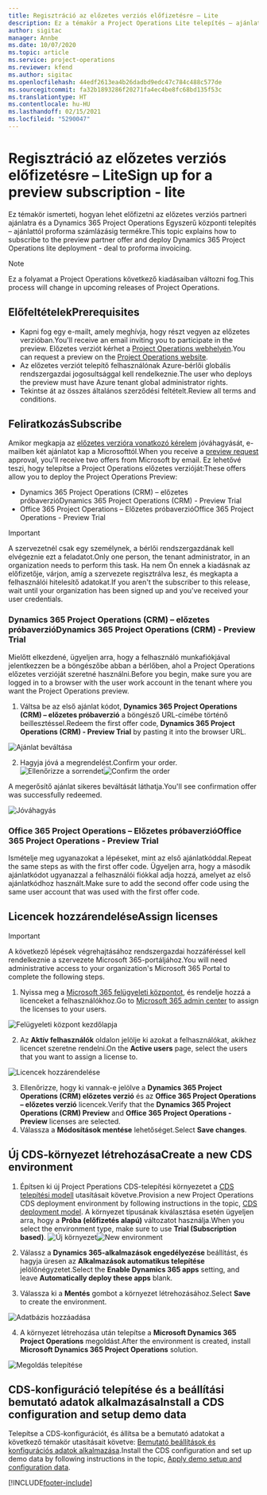 ```yaml
---
title: Regisztráció az előzetes verziós előfizetésre – Lite
description: Ez a témakör a Project Operations Lite telepítés – ajánlattól proforma számlázásig alkalmazásra való regisztrálással és annak telepítésével kapcsolatos információkat tartalmaz.
author: sigitac
manager: Annbe
ms.date: 10/07/2020
ms.topic: article
ms.service: project-operations
ms.reviewer: kfend
ms.author: sigitac
ms.openlocfilehash: 44edf2613ea4b26dadbd9edc47c784c488c577de
ms.sourcegitcommit: fa32b1893286f20271fa4ec4be8fc68bd135f53c
ms.translationtype: HT
ms.contentlocale: hu-HU
ms.lasthandoff: 02/15/2021
ms.locfileid: "5290047"
---
```

# <a name="sign-up-for-a-preview-subscription---lite"></a><span data-ttu-id="139ef-103">Regisztráció az előzetes verziós előfizetésre – Lite</span><span class="sxs-lookup"><span data-stu-id="139ef-103">Sign up for a preview subscription - lite</span></span> 

<span data-ttu-id="139ef-104">Ez témakör ismerteti, hogyan lehet előfizetni az előzetes verziós partneri ajánlatra és a Dynamics 365 Project Operations Egyszerű központi telepítés – ajánlattól proforma számlázásig termékre.</span><span class="sxs-lookup"><span data-stu-id="139ef-104">This topic explains how to subscribe to the preview partner offer and deploy Dynamics 365 Project Operations lite deployment - deal to proforma invoicing.</span></span>

> [!NOTE]
> <span data-ttu-id="139ef-105">Ez a folyamat a Project Operations következő kiadásaiban változni fog.</span><span class="sxs-lookup"><span data-stu-id="139ef-105">This process will change in upcoming releases of Project Operations.</span></span>

## <a name="prerequisites"></a><span data-ttu-id="139ef-106">Előfeltételek</span><span class="sxs-lookup"><span data-stu-id="139ef-106">Prerequisites</span></span>

- <span data-ttu-id="139ef-107">Kapni fog egy e-mailt, amely meghívja, hogy részt vegyen az előzetes verzióban.</span><span class="sxs-lookup"><span data-stu-id="139ef-107">You'll receive an email inviting you to participate in the preview.</span></span> <span data-ttu-id="139ef-108">Előzetes verziót kérhet a [Project Operations webhelyén](https://dynamics.microsoft.com/en-us/project-operations/overview/).</span><span class="sxs-lookup"><span data-stu-id="139ef-108">You can request a preview on the [Project Operations website](https://dynamics.microsoft.com/en-us/project-operations/overview/).</span></span>
- <span data-ttu-id="139ef-109">Az előzetes verziót telepítő felhasználónak Azure-bérlői globális rendszergazdai jogosultsággal kell rendelkeznie.</span><span class="sxs-lookup"><span data-stu-id="139ef-109">The user who deploys the preview must have Azure tenant global administrator rights.</span></span>
- <span data-ttu-id="139ef-110">Tekintse át az összes általános szerződési feltételt.</span><span class="sxs-lookup"><span data-stu-id="139ef-110">Review all terms and conditions.</span></span>

## <a name="subscribe"></a><span data-ttu-id="139ef-111">Feliratkozás</span><span class="sxs-lookup"><span data-stu-id="139ef-111">Subscribe</span></span>

<span data-ttu-id="139ef-112">Amikor megkapja az [előzetes verzióra vonatkozó kérelem](https://forms.office.com/FormsPro/Pages/ResponsePage.aspx?id=v4j5cvGGr0GRqy180BHbR56j8lZs0FdAvwT75_WNFyxUMkRDV1NYQU5TNjE2VjhKOVBUNVg2R0s1NC4u) jóváhagyását, e-mailben két ajánlatot kap a Microsofttól.</span><span class="sxs-lookup"><span data-stu-id="139ef-112">When you receive a [preview request](https://forms.office.com/FormsPro/Pages/ResponsePage.aspx?id=v4j5cvGGr0GRqy180BHbR56j8lZs0FdAvwT75_WNFyxUMkRDV1NYQU5TNjE2VjhKOVBUNVg2R0s1NC4u) approval, you'll receive two offers from Microsoft by email.</span></span> <span data-ttu-id="139ef-113">Ez lehetővé teszi, hogy telepítse a Project Operations előzetes verzióját:</span><span class="sxs-lookup"><span data-stu-id="139ef-113">These offers allow you to deploy the Project Operations Preview:</span></span>

- <span data-ttu-id="139ef-114">Dynamics 365 Project Operations (CRM) – előzetes próbaverzió</span><span class="sxs-lookup"><span data-stu-id="139ef-114">Dynamics 365 Project Operations (CRM) - Preview Trial</span></span>
- <span data-ttu-id="139ef-115">Office 365 Project Operations – Előzetes próbaverzió</span><span class="sxs-lookup"><span data-stu-id="139ef-115">Office 365 Project Operations - Preview Trial</span></span>

> [!IMPORTANT]
> <span data-ttu-id="139ef-116">A szervezetnél csak egy személynek, a bérlői rendszergazdának kell elvégeznie ezt a feladatot.</span><span class="sxs-lookup"><span data-stu-id="139ef-116">Only one person, the tenant administrator, in an organization needs to perform this task.</span></span> <span data-ttu-id="139ef-117">Ha nem Ön ennek a kiadásnak az előfizetője, várjon, amíg a szervezete regisztrálva lesz, és megkapta a felhasználói hitelesítő adatokat.</span><span class="sxs-lookup"><span data-stu-id="139ef-117">If you aren't the subscriber to this release, wait until your organization has been signed up and you've received your user credentials.</span></span>

### <a name="dynamics-365-project-operations-crm---preview-trial"></a><span data-ttu-id="139ef-118">Dynamics 365 Project Operations (CRM) – előzetes próbaverzió</span><span class="sxs-lookup"><span data-stu-id="139ef-118">Dynamics 365 Project Operations (CRM) - Preview Trial</span></span> 

<span data-ttu-id="139ef-119">Mielőtt elkezdené, ügyeljen arra, hogy a felhasználó munkafiókjával jelentkezzen be a böngészőbe abban a bérlőben, ahol a Project Operations előzetes verzióját szeretné használni.</span><span class="sxs-lookup"><span data-stu-id="139ef-119">Before you begin, make sure you are logged in to a browser with the user work account in the tenant where you want the Project Operations preview.</span></span>

1. <span data-ttu-id="139ef-120">Váltsa be az első ajánlat kódot, **Dynamics 365 Project Operations (CRM) – előzetes próbaverzió** a böngésző URL-címébe történő beillesztéssel.</span><span class="sxs-lookup"><span data-stu-id="139ef-120">Redeem the first offer code, **Dynamics 365 Project Operations (CRM) - Preview Trial** by pasting it into the browser URL.</span></span>

![Ajánlat beváltása](./media/16RedeemFirstOfferNew.png)

2. <span data-ttu-id="139ef-122">Hagyja jóvá a megrendelést.</span><span class="sxs-lookup"><span data-stu-id="139ef-122">Confirm your order.</span></span>
<span data-ttu-id="139ef-123">![Ellenőrizze a sorrendet](./media/17ConfirmOrderNew.png)</span><span class="sxs-lookup"><span data-stu-id="139ef-123">![Confirm the order](./media/17ConfirmOrderNew.png)</span></span>

<span data-ttu-id="139ef-124">A megerősítő ajánlat sikeres beváltását láthatja.</span><span class="sxs-lookup"><span data-stu-id="139ef-124">You'll see confirmation offer was successfully redeemed.</span></span>

![Jóváhagyás](./media/18OrderConfirmationNew.png)

### <a name="office-365-project-operations---preview-trial"></a><span data-ttu-id="139ef-126">Office 365 Project Operations – Előzetes próbaverzió</span><span class="sxs-lookup"><span data-stu-id="139ef-126">Office 365 Project Operations - Preview Trial</span></span>

<span data-ttu-id="139ef-127">Ismételje meg ugyanazokat a lépéseket, mint az első ajánlatkóddal.</span><span class="sxs-lookup"><span data-stu-id="139ef-127">Repeat the same steps as with the first offer code.</span></span> <span data-ttu-id="139ef-128">Ügyeljen arra, hogy a második ajánlatkódot ugyanazzal a felhasználói fiókkal adja hozzá, amelyet az első ajánlatkódhoz használt.</span><span class="sxs-lookup"><span data-stu-id="139ef-128">Make sure to add the second offer code using the same user account that was used with the first offer code.</span></span>

## <a name="assign-licenses"></a><span data-ttu-id="139ef-129">Licencek hozzárendelése</span><span class="sxs-lookup"><span data-stu-id="139ef-129">Assign licenses</span></span>

> [!IMPORTANT]
> <span data-ttu-id="139ef-130">A következő lépések végrehajtásához rendszergazdai hozzáféréssel kell rendelkeznie a szervezete Microsoft 365-portáljához.</span><span class="sxs-lookup"><span data-stu-id="139ef-130">You will need administrative access to your organization's Microsoft 365 Portal to complete the following steps.</span></span>


1. <span data-ttu-id="139ef-131">Nyissa meg a [Microsoft 365 felügyeleti központot](https://portal.office.com/), és rendelje hozzá a licenceket a felhasználókhoz.</span><span class="sxs-lookup"><span data-stu-id="139ef-131">Go to [Microsoft 365 admin center](https://portal.office.com/) to assign the licenses to your users.</span></span>

![Felügyeleti központ kezdőlapja](./media/14AdminPortal.png)

2. <span data-ttu-id="139ef-133">Az **Aktív felhasználók** oldalon jelölje ki azokat a felhasználókat, akikhez licencet szeretne rendelni.</span><span class="sxs-lookup"><span data-stu-id="139ef-133">On the **Active users** page, select the users that you want to assign a license to.</span></span>

![Licencek hozzárendelése](./media/15AssignLicenses.png)

3. <span data-ttu-id="139ef-135">Ellenőrizze, hogy ki vannak-e jelölve a **Dynamics 365 Project Operations (CRM) előzetes verzió** és az **Office 365 Project Operations – előzetes verzió** licencek.</span><span class="sxs-lookup"><span data-stu-id="139ef-135">Verify that the **Dynamics 365 Project Operations (CRM) Preview** and **Office 365 Project Operations - Preview** licenses are selected.</span></span> 
4. <span data-ttu-id="139ef-136">Válassza a **Módosítások mentése** lehetőséget.</span><span class="sxs-lookup"><span data-stu-id="139ef-136">Select **Save changes**.</span></span>

## <a name="create-a-new-cds-environment"></a><span data-ttu-id="139ef-137">Új CDS-környezet létrehozása</span><span class="sxs-lookup"><span data-stu-id="139ef-137">Create a new CDS environment</span></span>

1. <span data-ttu-id="139ef-138">Építsen ki új Project Pperations CDS-telepítési környezetet a [CDS telepítési modell](lite-deployment.md) utasításait követve.</span><span class="sxs-lookup"><span data-stu-id="139ef-138">Provision a new Project Operations CDS deployment environment by following instructions in the topic, [CDS deployment model](lite-deployment.md).</span></span> <span data-ttu-id="139ef-139">A környezet típusának kiválasztása esetén ügyeljen arra, hogy a **Próba (előfizetés alapú)** változatot használja.</span><span class="sxs-lookup"><span data-stu-id="139ef-139">When you select the environment type, make sure to use **Trial (Subscription based)**.</span></span>
<span data-ttu-id="139ef-140">![Új környezet](./media/19CreateEnvironment.png)</span><span class="sxs-lookup"><span data-stu-id="139ef-140">![New environment](./media/19CreateEnvironment.png)</span></span>

2. <span data-ttu-id="139ef-141">Válassz a **Dynamics 365-alkalmazások engedélyezése** beállítást, és hagyja üresen az **Alkalmazások automatikus telepítése** jelölőnégyzetet.</span><span class="sxs-lookup"><span data-stu-id="139ef-141">Select the **Enable Dynamics 365 apps** setting, and leave **Automatically deploy these apps** blank.</span></span>  
3. <span data-ttu-id="139ef-142">Válassza ki a **Mentés** gombot a környezet létrehozásához.</span><span class="sxs-lookup"><span data-stu-id="139ef-142">Select **Save** to create the environment.</span></span>

![Adatbázis hozzáadása](./media/20CreateEnvironment1.png)

4. <span data-ttu-id="139ef-144">A környezet létrehozása után telepítse a **Microsoft Dynamics 365 Project Operations** megoldást.</span><span class="sxs-lookup"><span data-stu-id="139ef-144">After the environment is created, install **Microsoft Dynamics 365 Project Operations** solution.</span></span> 

![Megoldás telepítése](./media/21InstallSolution.png)

## <a name="install-a-cds-configuration-and-setup-demo-data"></a><span data-ttu-id="139ef-146">CDS-konfiguráció telepítése és a beállítási bemutató adatok alkalmazása</span><span class="sxs-lookup"><span data-stu-id="139ef-146">Install a CDS configuration and setup demo data</span></span>

<span data-ttu-id="139ef-147">Telepítse a CDS-konfigurációt, és állítsa be a bemutató adatokat a következő témakör utasításait követve: [Bemutató beállítások és konfigurációs adatok alkalmazása](lite-apply-demo-setup-config-data.md).</span><span class="sxs-lookup"><span data-stu-id="139ef-147">Install the CDS configuration and set up demo data by following instructions in the topic, [Apply demo setup and configuration data](lite-apply-demo-setup-config-data.md).</span></span>


[!INCLUDE[footer-include](../includes/footer-banner.md)]